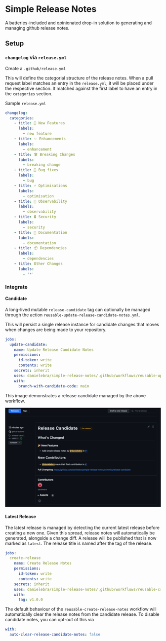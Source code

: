# Simple Release Notes

A batteries-included and opinionated drop-in solution to generating and managing github release notes.

## Setup

### `changelog` via `release.yml`

Create a `.github/release.yml`

This will define the categorial structure of the release notes. When a pull request label matches an entry in the `release.yml`, it will be placed under the respective section. It matched against the first label to have an entry in the `categories` section.

Sample `release.yml`

``` yaml
changelog:
  categories:
    - title: 🎉 New Features
      labels:
        - new feature
    - title: ✨ Enhancements
      labels:
        - enhancement
    - title: 🛠 Breaking Changes
      labels:
        - breaking change
    - title: 🐛 Bug fixes
      labels:
        - bug
    - title: ⚡️ Optimisations
      labels:
        - optimisation
    - title: 🔭 Observability
      labels:
        - observability
    - title: 🔒️ Security
      labels:
        - security
    - title: 📝 Documentation
      labels:
        - documentation
    - title: 📦️ Dependencies
      labels:
        - dependencies
    - title: Other Changes
      labels:
        - '*'
```

### Integrate

#### Candidate

A long-lived mutable `release-candidate` tag can optionally be managed through the action `reusable-update-release-candidate-notes.yml`.

This will persist a single release instance for candidate changes that moves when changes are being made to your repository.

``` yaml
jobs:
  update-candidate:
    name: Update Release Candidate Notes
    permissions:
      id-token: write
      contents: write
    secrets: inherit
    uses: danielebra/simple-release-notes/.github/workflows/reusable-update-release-candidate-notes.yml
    with:
      branch-with-candidate-code: main
```

This image demonstrates a release candidate managed by the above workflow.

![Release Candidate](./images/candidate.png)

#### Latest Release

The latest release is managed by detecting the current latest release before creating a new one. Given this spread, release notes will automatically be generated, alongside a change diff. A release will be published that is now marked as `latest`. The release title is named after the tag of the release.

``` yaml
jobs:
  create-release
    name: Create Release Notes
    permissions:
      id-token: write
      contents: write
    secrets: inherit
    uses: danielebra/simple-release-notes/.github/workflows/reusable-create-release-notes.yml
    with:
      tag: v1.0.0
```

The default behaviour of the `reusable-create-release-notes` workflow will automatically clear the release notes from the candidate release. To disable candidate notes, you can opt-out of this via 

``` yaml
with:
  auto-clear-release-candidate-notes: false
```
